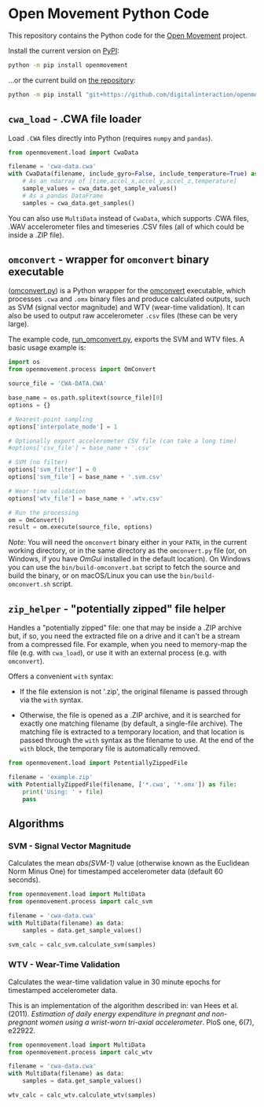 # Open Movement Python Code

This repository contains the Python code for the [Open Movement](https://openmovement.dev) project.

Install the current version on [PyPI](https://pypi.org/project/openmovement/):

```bash
python -m pip install openmovement
```

...or the current build on [the repository](https://github.com/digitalinteraction/openmovement-python/):

```bash
python -m pip install "git+https://github.com/digitalinteraction/openmovement-python.git#egg=openmovement"
```


## `cwa_load` - .CWA file loader

Load `.CWA` files directly into Python (requires `numpy` and `pandas`).

```python
from openmovement.load import CwaData

filename = 'cwa-data.cwa'
with CwaData(filename, include_gyro=False, include_temperature=True) as cwa_data:
    # As an ndarray of [time,accel_x,accel_y,accel_z,temperature]
    sample_values = cwa_data.get_sample_values()
    # As a pandas DataFrame
    samples = cwa_data.get_samples()
```

You can also use `MultiData` instead of `CwaData`, which supports .CWA files, .WAV accelerometer files and timeseries .CSV files (all of which could be inside a .ZIP file).


## `omconvert` - wrapper for `omconvert` binary executable

([omconvert.py](src/openmovement/process/omconvert.py)) is a Python wrapper for the [omconvert](https://github.com/digitalinteraction/omconvert) executable, which processes `.cwa` and `.omx` binary files and produce calculated outputs, such as SVM (signal vector magnitude) and WTV (wear-time validation).  It can also be used to output raw accelerometer `.csv` files (these can be very large).

The example code, [run_omconvert.py](src/examples/run_omconvert.py), exports the SVM and WTV files.  A basic usage example is:

```python
import os
from openmovement.process import OmConvert

source_file = 'CWA-DATA.CWA'

base_name = os.path.splitext(source_file)[0]
options = {}

# Nearest-point sampling
options['interpolate_mode'] = 1

# Optionally export accelerometer CSV file (can take a long time)
#options['csv_file'] = base_name + '.csv'

# SVM (no filter)
options['svm_filter'] = 0
options['svm_file'] = base_name + '.svm.csv'

# Wear-time validation
options['wtv_file'] = base_name + '.wtv.csv'

# Run the processing
om = OmConvert()
result = om.execute(source_file, options)
```

*Note:* You will need the `omconvert` binary either in your `PATH`, in the current working directory, or in the same directory as the `omconvert.py` file (or, on Windows, if you have *OmGui* installed in the default location).  On Windows you can use the `bin/build-omconvert.bat` script to fetch the source and build the binary, or on macOS/Linux you can use the `bin/build-omconvert.sh` script. 


## `zip_helper` - "potentially zipped" file helper

Handles a "potentially zipped" file: one that may be inside a .ZIP archive but, if so, you need the extracted file on a drive and it can't be a stream from a compressed file.  For example, when you need to memory-map the file (e.g. with `cwa_load`), or use it with an external process (e.g. with `omconvert`).

Offers a convenient `with` syntax:

* If the file extension is not '.zip', the original filename is passed through via the `with` syntax.

* Otherwise, the file is opened as a .ZIP archive, and it is searched for exactly one matching filename (by default, a single-file archive).  The matching file is extracted to a temporary location, and that location is passed through the `with` syntax as the filename to use.  At the end of the `with` block, the temporary file is automatically removed.

```python
from openmovement.load import PotentiallyZippedFile

filename = 'example.zip'
with PotentiallyZippedFile(filename, ['*.cwa', '*.omx']) as file:
    print('Using: ' + file)
    pass
```


## Algorithms

### SVM - Signal Vector Magnitude

Calculates the mean *abs(SVM-1)* value (otherwise known as the Euclidean Norm Minus One) for timestamped accelerometer data (default 60 seconds).

```python
from openmovement.load import MultiData
from openmovement.process import calc_svm

filename = 'cwa-data.cwa'
with MultiData(filename) as data:
    samples = data.get_sample_values()

svm_calc = calc_svm.calculate_svm(samples)
```


### WTV - Wear-Time Validation

Calculates the wear-time validation value in 30 minute epochs for timestamped accelerometer data.

This is an implementation of the algorithm described in: van Hees et al. (2011). *Estimation of daily energy expenditure in pregnant and non-pregnant women using a wrist-worn tri-axial accelerometer*. PloS one, 6(7), e22922.

```python
from openmovement.load import MultiData
from openmovement.process import calc_wtv

filename = 'cwa-data.cwa'
with MultiData(filename) as data:
    samples = data.get_sample_values()

wtv_calc = calc_wtv.calculate_wtv(samples)
```


<!--
## Updating PyPI

```bash
# pip install build
python -m build --sdist
twine upload dist/*
```
-->

